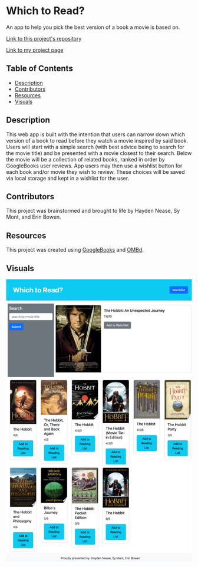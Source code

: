 # Which to Read?
An app to help you pick the best version of a book a movie is based on.

[Link to this project's repository](https://github.com/Saidou25/Print-or-Film)

[Link to my project page]()

## Table of Contents
- [Description](#description)
- [Contributors](#contributors)
- [Resources](#resources)
- [Visuals](#visuals)

## Description
This web app is built with the intention that users can narrow down which version of a book to read before they watch a movie inspired by said book. Users will start with a simple search (with best advice being to search for the movie title) and be presented with a movie closest to their search. Below the movie will be a collection of related books, ranked in order by GoogleBooks user reviews. App users may then use a wishlist button for each book and/or movie they wish to review. These choices will be saved via local storage and kept in a wishlist for the user.

## Contributors
This project was brainstormed and brought to life by Hayden Nease, Sy Mont, and Erin Bowen.

## Resources
This project was created using [GoogleBooks](https://developers.google.com/books/docs/v1/using) and [OMBd](https://omdbapi.com/).

## Visuals

![Website Sample](./assets/images/search-results.png)
